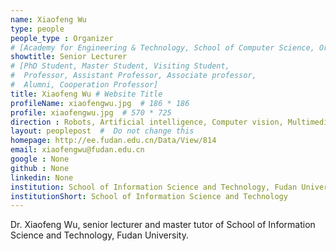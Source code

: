 ```yaml
---
name: Xiaofeng Wu
type: people
people_type : Organizer
# [Academy for Engineering & Technology, School of Computer Science, Organizer]
showtitle: Senior Lecturer
# [PhD Student, Master Student, Visiting Student,
#  Professor, Assistant Professor, Associate professor,
#  Alumni, Cooperation Professor]
title: Xiaofeng Wu # Website Title
profileName: xiaofengwu.jpg  # 186 * 186
profile: xiaofengwu.jpg  # 570 * 725
direction : Robots, Artificial intelligence, Computer vision, Multimedia technology
layout: peoplepost  #  Do not change this
homepage: http://ee.fudan.edu.cn/Data/View/814
email: xiaofengwu@fudan.edu.cn
google : None
github : None
linkedin: None
institution: School of Information Science and Technology, Fudan University
institutionShort: School of Information Science and Technology
---
```


Dr. Xiaofeng Wu, senior lecturer and master tutor of School of Information Science and Technology, Fudan University.


